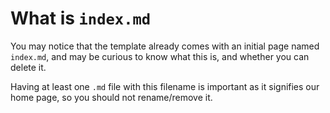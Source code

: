 # What is `index.md`

You may notice that the template already comes with an initial page named `index.md`, and may be curious to know what this is, and whether you can delete it.

Having at least one `.md` file with this filename is important as it signifies our home page, so you should not rename/remove it.
